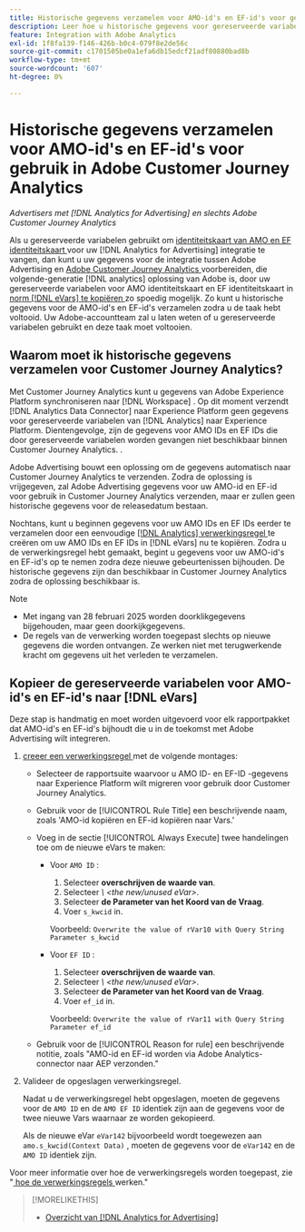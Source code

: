 ```yaml
---
title: Historische gegevens verzamelen voor AMO-id's en EF-id's voor gebruik in Adobe Customer Journey Analytics
description: Leer hoe u historische gegevens voor gereserveerde variabelen in Adobe Analytics kunt verzamelen voor toekomstig gebruik in Adobe Customer Journey Analytics
feature: Integration with Adobe Analytics
exl-id: 1f8fa139-f146-426b-b0c4-079f8e2de56c
source-git-commit: c1701505be0a1efa6db15edcf21adf80880bad8b
workflow-type: tm+mt
source-wordcount: '607'
ht-degree: 0%

---
```


# Historische gegevens verzamelen voor AMO-id&#39;s en EF-id&#39;s voor gebruik in Adobe Customer Journey Analytics

*Advertisers met [!DNL Analytics for Advertising] en slechts Adobe Customer Journey Analytics*

<!-- Solution built but not tested. Move to the CJA chapter once it's available?  If so, then create a redirect. -->

Als u gereserveerde variabelen gebruikt om [ identiteitskaart van AMO en EF identiteitskaart ](ids.md) voor uw [!DNL Analytics for Advertising] integratie te vangen, dan kunt u uw gegevens voor de integratie tussen Adobe Advertising en [ Adobe Customer Journey Analytics ](https://experienceleague.adobe.com/nl/docs/analytics-platform/using/cja-overview/cja-overview) voorbereiden, die volgende-generatie [!DNL analytics] oplossing van Adobe is, door uw gereserveerde variabelen voor AMO identiteitskaart en EF identiteitskaart in [ norm  [!DNL eVars] te kopiëren ](https://experienceleague.adobe.com/nl/docs/analytics/components/dimensions/evar) zo spoedig mogelijk. Zo kunt u historische gegevens voor de AMO-id&#39;s en EF-id&#39;s verzamelen zodra u de taak hebt voltooid. Uw Adobe-accountteam zal u laten weten of u gereserveerde variabelen gebruikt en deze taak moet voltooien.

<!-- You can also do the same for any other reserved variables you use for your [!DNL Analytics for Advertising] implementation. -->

<!-- This will allow Adobe Experience Platform, which supplies data to Customer Journey Analytics, to begin collecting historical data for your [!DNL rVars] as soon as you complete the task. -->

## Waarom moet ik historische gegevens verzamelen voor Customer Journey Analytics?

Met Customer Journey Analytics kunt u gegevens van Adobe Experience Platform synchroniseren naar [!DNL Workspace] . Op dit moment verzendt [!DNL Analytics Data Connector] naar Experience Platform geen gegevens voor gereserveerde variabelen van [!DNL Analytics] naar Experience Platform. Dientengevolge, zijn de gegevens voor AMO IDs en EF IDs die door gereserveerde variabelen worden gevangen niet beschikbaar binnen Customer Journey Analytics. <!-- Instead, XXXXXXXXXX what exactly? -->.<!-- Does the Analytics for Advertising implementation use the Analytics Data Connector in particular (why would it use anything?), and we're planning to implement the Web SDK to do it instead in the future? -->

Adobe Advertising bouwt een oplossing om de gegevens automatisch naar Customer Journey Analytics te verzenden. Zodra de oplossing is vrijgegeven, zal Adobe Advertising gegevens voor uw AMO-id en EF-id voor gebruik in Customer Journey Analytics verzenden, maar er zullen geen historische gegevens voor de releasedatum bestaan.

Nochtans, kunt u beginnen gegevens voor uw AMO IDs en EF IDs <!-- [!DNL rVars] --> eerder te verzamelen door een eenvoudige [[!DNL Analytics]  verwerkingsregel ](https://experienceleague.adobe.com/nl/docs/analytics/admin/admin-tools/manage-report-suites/edit-report-suite/report-suite-general/c-processing-rules/processing-rules) te creëren om uw AMO IDs en EF IDs <!-- [!DNL rVars] --> in [!DNL eVars] nu te kopiëren. Zodra u de verwerkingsregel hebt gemaakt, begint u gegevens voor uw AMO-id&#39;s en EF-id&#39;s op te nemen <!-- [!DNL rVars] --> zodra deze nieuwe gebeurtenissen bijhouden. De historische gegevens zijn dan beschikbaar in Customer Journey Analytics zodra de oplossing beschikbaar is.

>[!NOTE]
>
>* Met ingang van 28 februari 2025 worden doorklikgegevens bijgehouden, maar geen doorkijkgegevens.
>* De regels van de verwerking worden toegepast slechts op nieuwe gegevens die worden ontvangen. Ze werken niet met terugwerkende kracht om gegevens uit het verleden te verzamelen.

## Kopieer de gereserveerde variabelen voor AMO-id&#39;s en EF-id&#39;s naar [!DNL eVars]

Deze stap is handmatig en moet worden uitgevoerd voor elk rapportpakket dat AMO-id&#39;s en EF-id&#39;s <!-- [!DNL rVars] --> bijhoudt die u in de toekomst met Adobe Advertising wilt integreren.

1. [ creeer een verwerkingsregel ](https://experienceleague.adobe.com/nl/docs/analytics/admin/admin-tools/manage-report-suites/edit-report-suite/report-suite-general/c-processing-rules/c-processing-rules-configuration/t-processing-rules) met de volgende montages:

   * Selecteer de rapportsuite waarvoor u AMO ID- en EF-ID <!-- [!DNL rVar] -->-gegevens naar Experience Platform wilt migreren voor gebruik door Customer Journey Analytics.

   * Gebruik voor de [!UICONTROL Rule Title] een beschrijvende naam, zoals &#39;AMO-id kopiëren en EF-id kopiëren naar Vars.&#39;

   * Voeg in de sectie [!UICONTROL Always Execute] twee handelingen toe om de nieuwe eVars te maken:

      * Voor `AMO ID` :

         1. Selecteer **overschrijven de waarde van**.
         1. Selecteer *\ &lt;the new/unused eVar\>*.
         1. Selecteer **de Parameter van het Koord van de Vraag**.
         1. Voer `s_kwcid` in.

        Voorbeeld: ```Overwrite the value of rVar10 with Query String Parameter s_kwcid```

      * Voor `EF ID` :

         1. Selecteer **overschrijven de waarde van**.
         1. Selecteer *\ &lt;the new/unused eVar\>*.
         1. Selecteer **de Parameter van het Koord van de Vraag**.
         1. Voer `ef_id` in.

        Voorbeeld: `Overwrite the value of rVar11 with Query String Parameter ef_id`

   * Gebruik voor de [!UICONTROL Reason for rule] een beschrijvende notitie, zoals &quot;AMO-id en EF-id worden via Adobe Analytics-connector naar AEP verzonden.&quot;

1. Valideer de opgeslagen verwerkingsregel.

   Nadat u de verwerkingsregel hebt opgeslagen, moeten de gegevens voor de `AMO ID` en de `AMO EF ID` <!-- the existing reserved variables --> identiek zijn aan de gegevens voor de twee nieuwe Vars waarnaar ze worden gekopieerd.

   Als de nieuwe eVar `eVar142` bijvoorbeeld wordt toegewezen aan `amo.s_kwcid(Context Data)` , moeten de gegevens voor de `eVar142` en de `AMO ID` identiek zijn.

Voor meer informatie over hoe de verwerkingsregels worden toegepast, zie &quot;[ hoe de verwerkingsregels ](https://experienceleague.adobe.com/nl/docs/analytics/admin/admin-tools/manage-report-suites/edit-report-suite/report-suite-general/c-processing-rules/c-processing-rules-configuration/processing-rules-about) werken.&quot;

>[!MORELIKETHIS]
>
>* [ Overzicht van  [!DNL Analytics for Advertising]](overview.md)
